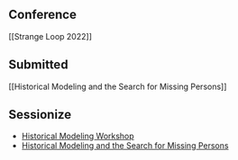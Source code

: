 ## Conference
[[Strange Loop 2022]]

## Submitted
[[Historical Modeling and the Search for Missing Persons]]

## Sessionize
- [Historical Modeling Workshop](https://sessionize.com/app/speaker/session/324391)
- [Historical Modeling and the Search for Missing Persons](https://sessionize.com/app/speaker/session/324392)
